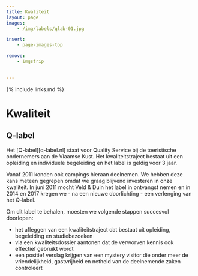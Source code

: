 ```yaml
---
title: Kwaliteit
layout: page
images: 
    - /img/labels/qlab-01.jpg

insert:
    - page-images-top

remove:
    - imgstrip
    

---
```



{% include links.md %}

# Kwaliteit

## Q-label

Het [Q-label][q-label.nl] staat voor Quality Service bij de toeristische ondernemers aan de Vlaamse Kust.  Het kwaliteitstraject bestaat uit een opleiding en individuele begeleiding en het label is geldig voor 3 jaar.

 Vanaf 2011 konden ook campings hieraan deelnemen. We hebben deze kans meteen gegrepen omdat we graag blijvend investeren in onze kwaliteit. In juni 2011 mocht Veld & Duin het label in ontvangst nemen en in 2014  en 2017 kregen we - na een nieuwe doorlichting - een verlenging van het Q-label.  

Om dit label te behalen, moesten we volgende stappen succesvol doorlopen:

- het afleggen van een kwaliteitstraject dat bestaat uit opleiding, begeleiding en studiebezoeken
- via een kwaliteitsdossier aantonen dat de verworven kennis ook effectief gebruikt wordt
- een positief verslag krijgen van een mystery visitor die onder meer de vriendelijkheid, gastvrijheid en netheid van de deelnemende zaken controleert

